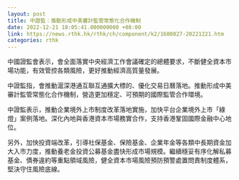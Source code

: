 ```yaml
---
layout: post
title: 中證監：推動形成中美審計監管常態化合作機制
date: 2022-12-21 18:05:41.000000000 +08:00
link: https://news.rthk.hk/rthk/ch/component/k2/1680827-20221221.htm
categories: rthk
---
```


中國證監會表示，會全面落實中央經濟工作會議確定的總體要求，不斷健全資本市場功能，有效管控各類風險，更好推動經濟高質量發展。

中證監指，會推動滬深港通互聯互通擴大標的、優化交易日曆落地。推動形成中美審計監管常態化合作機制，營造更加穩定、可預期的國際監管合作環境。

中證監表示，推動企業境外上市制度改革落地實施，加快平台企業境外上市「綠燈」案例落地。深化內地與香港資本市場務實合作，支持香港鞏固國際金融中心地位。

另外，加快投資端改革，引導社保基金、保險基金、企業年金等各類中長期資金加大入市力度，推動養老金投資公募基金盡快形成市場規模。繼續穩妥有序化解私募基金、債券違約等重點領域風險，健全資本市場風險預防預警處置問責制度體系，堅決守住風險底線。
